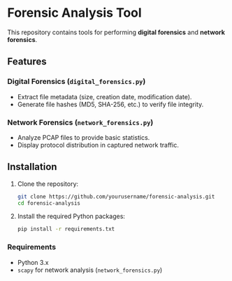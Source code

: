 # Forensic Analysis Tool

This repository contains tools for performing **digital forensics** and **network forensics**.

## Features
### Digital Forensics (`digital_forensics.py`)
- Extract file metadata (size, creation date, modification date).
- Generate file hashes (MD5, SHA-256, etc.) to verify file integrity.

### Network Forensics (`network_forensics.py`)
- Analyze PCAP files to provide basic statistics.
- Display protocol distribution in captured network traffic.

## Installation
1. Clone the repository:
    ```bash
    git clone https://github.com/yourusername/forensic-analysis.git
    cd forensic-analysis
    ```

2. Install the required Python packages:
    ```bash
    pip install -r requirements.txt
    ```

### Requirements
- Python 3.x
- `scapy` for network analysis (`network_forensics.py`)

